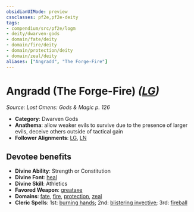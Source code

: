 ```yaml
---
obsidianUIMode: preview
cssclasses: pf2e,pf2e-deity
tags:
- compendium/src/pf2e/logm
- deity/dwarven-gods
- domain/fate/deity
- domain/fire/deity
- domain/protection/deity
- domain/zeal/deity
aliases: ["Angradd", "The Forge-Fire"]
---
```

# Angradd (The Forge-Fire) *([LG](rules/traits/lg-b1.md "Lawful Good Alignment Trait"))*  
*Source: Lost Omens: Gods & Magic p. 126*  

- **Category**: Dwarven Gods
- **Anathema**: allow weaker evils to survive due to the presence of larger evils, deceive others outside of tactical gain
- **Follower Alignments**: [LG](rules/traits/lg-b1.md "Lawful Good Alignment Trait"), [LN](rules/traits/ln-b1.md "Lawful Neutral Alignment Trait")

## Devotee benefits

- **Divine Ability**: Strength or Constitution
- **Divine Font**: [heal](compendium/spells/heal.md)
- **Divine Skill**: Athletics
- **Favored Weapon**: [greataxe](compendium/equipment/items/greataxe.md)
- **Domains**: [fate](compendium/setting/domains.md#Fate), [fire](compendium/setting/domains.md#Fire), [protection](compendium/setting/domains.md#Protection), [zeal](compendium/setting/domains.md#Zeal)
- **Cleric Spells**: 1st: [burning hands](compendium/spells/burning-hands.md); 2nd: [blistering invective](compendium/spells/blistering-invective-apg.md); 3rd: [fireball](compendium/spells/fireball.md)